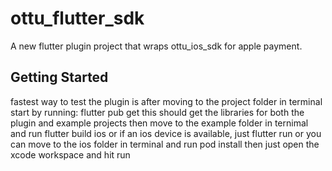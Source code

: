 # ottu_flutter_sdk

A new flutter plugin project that wraps ottu_ios_sdk for apple payment.

## Getting Started

fastest way to test the plugin is after moving to the project folder in terminal
start by running:
flutter pub get
this should get the libraries for both the plugin and example projects
then move to the example folder in ternimal and run
flutter build ios
or if an ios device is available, just flutter run
or you can move to the ios folder in terminal and run
pod install
then just open the xcode workspace and hit run
